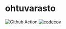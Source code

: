 # ohtuvarasto

![Github Action](https://github.com/emeraldgcube/ohtuvarasto/workflows/CI/badge.svg)
[![codecov](https://codecov.io/gh/emeraldgcube/ohtuvarasto/branch/main/graph/badge.svg?token=UM7BM539CJ)](https://codecov.io/gh/emeraldgcube/ohtuvarasto)
